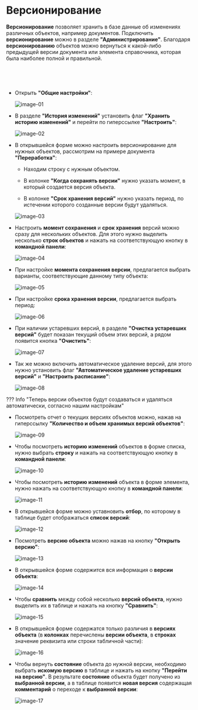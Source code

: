 # Версионирование


**Версионирование** позволяет хранить в базе данные об изменениях различных объектов, например документов.
Подключить **версионирование** можно в разделе **"Администрирование"**.  Благодаря **версионированию** объектов можно вернуться к какой-либо предыдущей версии документа или элемента справочника, которая была наиболее полной и правильной.

 

 

-   Открыть **"Общие настройки"**:

    ![image-01](Versioning.assets/1.png)
    
-   В разделе **"История изменений"** установить флаг **"Хранить историю изменений"** и перейти по гиперссылке **"Настроить"**:

    ![image-02](Versioning.assets/2.png)

-   В открывшейся форме можно настроить версионирование для нужных объектов, рассмотрим на примере документа **"Переработка"**:
  
    -   Находим строку с нужным объектом.
  
    -   В колонке **"Когда сохранять версии"** нужно указать момент, в который создается версия объекта.
  
    -   В колонке **"Срок хранения версий"** нужно указать период, по истечении которого созданные версии будут удаляться.
  
    ![image-03](Versioning.assets/image-03.png)
    
-   Настроить **момент сохранения** и **срок хранения** версий можно сразу для нескольких объектов. Для этого нужно выделить несколько **строк объектов** и нажать на соответствующую кнопку в **командной панели**:

    ![image-04](Versioning.assets/image-04.png)
    
-   При настройке **момента сохранения версии**, предлагается выбрать варианты, соответствующие данному типу объекта:
    
    ![image-05](Versioning.assets/image-05.png)
    
-   При настройке **срока хранения версии**, предлагается выбрать период:

    ![image-06](Versioning.assets/image-06.png)

-   При наличии устаревших версий, в разделе **"Очистка устаревших версий"** будет показан текущий объем этих версий, а рядом появится кнопка **"Очистить"**:

    ![image-07](Versioning.assets/image-07.png)

-   Так же можно включить автоматическое удаление версий, для этого нужно установить флаг **"Автоматическое удаление устаревших версий"** и **"Настроить расписание"**:

    ![image-08](Versioning.assets/image-08.png)

??? Info "Теперь версии объектов будут создаваться и удаляться автоматически, согласно нашим настройкам"
    
-   Посмотреть отчет о текущих версиях объектов можно, нажав на гиперссылку **"Количество и объем хранимых версий объектов"**:

    ![image-09](Versioning.assets/image-09.png)
    
-   Чтобы посмотреть **историю изменений** объектов в форме списка, нужно выбрать **строку** и нажать на соответствующую кнопку в **командной панели**:

    ![image-10](Versioning.assets/image-10.png)
        
-   Чтобы посмотреть **историю изменений** объекта в форме элемента, нужно нажать на соответствующую кнопку в **командной панели**:

    ![image-11](Versioning.assets/image-11.png)
    
-   В открывшейся форме можно уставновить **отбор**, по которому в таблице будет отображаться **список версий**:

    ![image-12](Versioning.assets/image-12.png)

-   Посмотреть **версию объекта** можно нажав на кнопку **"Открыть версию"**:

    ![image-13](Versioning.assets/image-13.png)
    
-   В открывшейся форме содержится вся информация о **версии объекта**:

    ![image-14](Versioning.assets/image-14.png)

-   Чтобы **сравнить** между собой несколько **версий объекта**, нужно выделить их в таблице и нажать на кнопку **"Сравнить"**:

    ![image-15](Versioning.assets/image-15.png)

-   В открывшейся форме содержатся только различия в **версиях объекта** (в **колонках** перечислены **версии объекта**, в **строках** значение реквизита или строки табличной части):

    ![image-16](Versioning.assets/image-16.png)

-   Чтобы вернуть **состояние** объекта до нужной версии, необходимо выбрать **искомую версию** в таблице и нажать на кнопку **"Перейти на версию"**. В результате **состояние** объекта будет получено из **выбранной версии**, а в таблице появится **новая версия** содержащая **комментарий** о переходе к **выбранной версии**:

    ![image-17](Versioning.assets/image-17.png)
